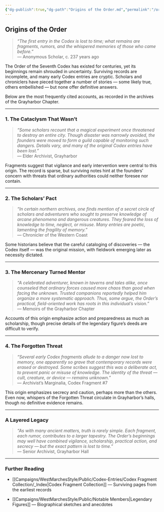 ```yaml
---
{"dg-publish":true,"dg-path":"Origins of the Order.md","permalink":"/origins-of-the-order/","tags":["guild"],"dgShowFileTree":true}
---
```


## **Origins of the Order**

> _“The first entry in the Codex is lost to time; what remains are fragments, rumors, and the whispered memories of those who came before.”_  
> — Anonymous Scholar, c. 237 years ago

The Order of the Seventh Codex has existed for centuries, yet its beginnings remain shrouded in uncertainty. Surviving records are incomplete, and many early Codex entries are cryptic. Scholars and chroniclers have pieced together a number of stories — some likely true, others embellished — but none offer definitive answers.

Below are the most frequently cited accounts, as recorded in the archives of the Grayharbor Chapter.

---

### **1. The Cataclysm That Wasn’t**

> _“Some scholars recount that a magical experiment once threatened to destroy an entire city. Though disaster was narrowly avoided, the founders were moved to form a guild capable of monitoring such dangers. Details vary, and many of the original Codex entries have been lost.”_  
> — Elder Archivist, Grayharbor

Fragments suggest that vigilance and early intervention were central to this origin. The record is sparse, but surviving notes hint at the founders’ concern with threats that ordinary authorities could neither foresee nor contain.

---

### **2. The Scholars’ Pact**

> _“In certain northern archives, one finds mention of a secret circle of scholars and adventurers who sought to preserve knowledge of arcane phenomena and dangerous creatures. They feared the loss of knowledge to time, neglect, or misuse. Many entries are poetic, lamenting the fragility of memory.”_  
> — Chronicler of the Western Coast

Some historians believe that the careful cataloging of discoveries — the Codex itself — was the original mission, with fieldwork emerging later as necessity dictated.

---

### **3. The Mercenary Turned Mentor**

> _“A celebrated adventurer, known in taverns and tales alike, once counseled that ordinary forces caused more chaos than good when facing the unknown. Trusted companions reportedly helped him organize a more systematic approach. Thus, some argue, the Order’s practical, field-oriented work has roots in this individual’s vision.”_  
> — Memoirs of the Grayharbor Chapter

Accounts of this origin emphasize action and preparedness as much as scholarship, though precise details of the legendary figure’s deeds are difficult to verify.

---

### **4. The Forgotten Threat**

> _“Several early Codex fragments allude to a danger now lost to memory, one apparently so grave that contemporary records were erased or destroyed. Some scribes suggest this was a deliberate act, to prevent panic or misuse of knowledge. The identity of the threat — cult, creature, or device — remains unknown.”_  
> — Archivist’s Marginalia, Codex Fragment #7

This origin emphasizes secrecy and caution, perhaps more than the others. Even now, whispers of the Forgotten Threat circulate in Grayharbor’s halls, though no definitive evidence remains.

---

### **A Layered Legacy**

> _“As with many ancient matters, truth is rarely simple. Each fragment, each rumor, contributes to a larger tapestry. The Order’s beginnings may well have combined vigilance, scholarship, practical action, and secrecy — but the exact pattern is lost to time.”_  
> — Senior Archivist, Grayharbor Hall

---

### **Further Reading**

- [[Campaigns/WestMarchesStyle/Public/Codex-Entries/Codex Fragment Collection/_Index\|Codex Fragment Collection]] — Surviving pages from the earliest records
    
- [[Campaigns/WestMarchesStyle/Public/Notable Members\|Legendary Figures]] — Biographical sketches and anecdotes
